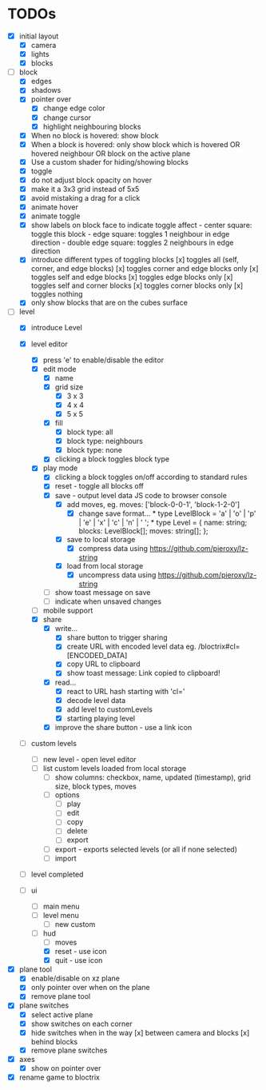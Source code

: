 # TODOs

- [x] initial layout
  - [x] camera
  - [x] lights
  - [x] blocks

- [ ] block
  - [x] edges
  - [x] shadows
  - [x] pointer over
    - [x] change edge color
    - [x] change cursor
    - [x] highlight neighbouring blocks
  - [x] When no block is hovered: show block 
  - [x] When a block is hovered: only show block which is hovered OR hovered neighbour OR block on the active plane
  - [x] Use a custom shader for hiding/showing blocks
  - [x] toggle
  - [x] do not adjust block opacity on hover
  - [x] make it a 3x3 grid instead of 5x5
  - [x] avoid mistaking a drag for a click
  - [x] animate hover
  - [x] animate toggle
  - [x] show labels on block face to indicate toggle affect
        - center square: toggle this block
        - edge square: toggles 1 neighbour in edge direction
        - double edge square: toggles 2 neighbours in edge direction
  - [x] introduce different types of toggling blocks
        [x] toggles all (self, corner, and edge blocks)
        [x] toggles corner and edge blocks only
        [x] toggles self and edge blocks
        [x] toggles edge blocks only
        [x] toggles self and corner blocks
        [x] toggles corner blocks only
        [x] toggles nothing
  - [x] only show blocks that are on the cubes surface

- [ ] level
  - [x] introduce Level
  - [x] level editor
    - [x] press 'e' to enable/disable the editor
    - [x] edit mode
      - [x] name
      - [x] grid size
        - [x] 3 x 3
        - [x] 4 x 4
        - [x] 5 x 5
      - [x] fill
        - [x] block type: all
        - [x] block type: neighbours
        - [x] block type: none
      - [x] clicking a block toggles block type
    - [x] play mode
      - [x] clicking a block toggles on/off according to standard rules
      - [x] reset - toggle all blocks off
      - [x] save - output level data JS code to browser console
        - [x] add moves, eg. moves: ['block-0-0-1', 'block-1-2-0']
          - [x] change save format...
                * type LevelBlock = 'a' | 'o' | 'p' | 'e' | 'x' | 'c' | 'n' | ' ';
                * type Level = {
                    name: string;
                    blocks: LevelBlock[];
                    moves: string[];
                  };
        - [x] save to local storage
          - [x] compress data using https://github.com/pieroxy/lz-string
        - [x] load from local storage
          - [x] uncompress data using https://github.com/pieroxy/lz-string
      - [ ] show toast message on save  
      - [ ] indicate when unsaved changes
      
    - [ ] mobile support
    - [x] share
      - [x] write...
        - [x] share button to trigger sharing
        - [x] create URL with encoded level data eg. <hostname>/bloctrix#cl=[ENCODED_DATA]
        - [x] copy URL to clipboard
        - [x] show toast message: Link copied to clipboard!
      - [x] read...
        - [x] react to URL hash starting with 'cl='
        - [x] decode level data
        - [x] add level to customLevels
        - [x] starting playing level
      - [x] improve the share button - use a link icon   

  - [ ] custom levels
    - [ ] new level - open level editor
    - [ ] list custom levels loaded from local storage
      - [ ] show columns: checkbox, name, updated (timestamp), grid size, block types, moves
      - [ ] options
        - [ ] play
        - [ ] edit
        - [ ] copy
        - [ ] delete
        - [ ] export
      - [ ] export - exports selected levels (or all if none selected)
      - [ ] import  
  - [ ] level completed

  - [ ] ui
    - [ ] main menu
    - [ ] level menu
      - [ ] new custom
    - [ ] hud
      - [ ] moves
      - [x] reset - use icon
      - [x] quit - use icon

- [x] plane tool
  - [x] enable/disable on xz plane
  - [x] only pointer over when on the plane
  - [x] remove plane tool

- [x] plane switches  
  - [x] select active plane
  - [x] show switches on each corner
  - [x] hide switches when in the way
        [x] between camera and blocks
        [x] behind blocks
  - [x] remove plane switches      

- [x] axes
  - [x] show on pointer over

- [x] rename game to bloctrix
